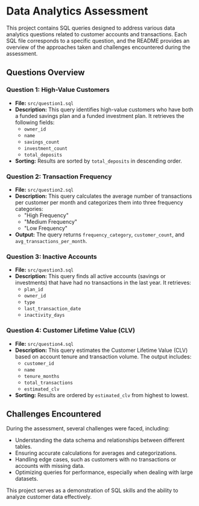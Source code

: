 # Data Analytics Assessment

This project contains SQL queries designed to address various data analytics questions related to customer accounts and transactions. Each SQL file corresponds to a specific question, and the README provides an overview of the approaches taken and challenges encountered during the assessment.

## Questions Overview

### Question 1: High-Value Customers
- **File:** `src/question1.sql`
- **Description:** This query identifies high-value customers who have both a funded savings plan and a funded investment plan. It retrieves the following fields:
  - `owner_id`
  - `name`
  - `savings_count`
  - `investment_count`
  - `total_deposits`
- **Sorting:** Results are sorted by `total_deposits` in descending order.

### Question 2: Transaction Frequency
- **File:** `src/question2.sql`
- **Description:** This query calculates the average number of transactions per customer per month and categorizes them into three frequency categories:
  - "High Frequency"
  - "Medium Frequency"
  - "Low Frequency"
- **Output:** The query returns `frequency_category`, `customer_count`, and `avg_transactions_per_month`.

### Question 3: Inactive Accounts
- **File:** `src/question3.sql`
- **Description:** This query finds all active accounts (savings or investments) that have had no transactions in the last year. It retrieves:
  - `plan_id`
  - `owner_id`
  - `type`
  - `last_transaction_date`
  - `inactivity_days`

### Question 4: Customer Lifetime Value (CLV)
- **File:** `src/question4.sql`
- **Description:** This query estimates the Customer Lifetime Value (CLV) based on account tenure and transaction volume. The output includes:
  - `customer_id`
  - `name`
  - `tenure_months`
  - `total_transactions`
  - `estimated_clv`
- **Sorting:** Results are ordered by `estimated_clv` from highest to lowest.

## Challenges Encountered
During the assessment, several challenges were faced, including:
- Understanding the data schema and relationships between different tables.
- Ensuring accurate calculations for averages and categorizations.
- Handling edge cases, such as customers with no transactions or accounts with missing data.
- Optimizing queries for performance, especially when dealing with large datasets.

This project serves as a demonstration of SQL skills and the ability to analyze customer data effectively.
